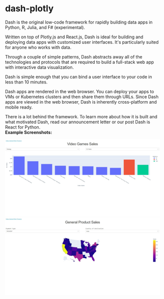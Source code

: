 # dash-plotly
 Dash is the original low-code framework for rapidly building data apps in Python, R, Julia, and F# (experimental).

Written on top of Plotly.js and React.js, Dash is ideal for building and deploying data apps with customized user interfaces. It's particularly suited for anyone who works with data.

Through a couple of simple patterns, Dash abstracts away all of the technologies and protocols that are required to build a full-stack web app with interactive data visualization.

Dash is simple enough that you can bind a user interface to your code in less than 10 minutes.

Dash apps are rendered in the web browser. You can deploy your apps to VMs or Kubernetes clusters and then share them through URLs. Since Dash apps are viewed in the web browser, Dash is inherently cross-platform and mobile ready.

There is a lot behind the framework. To learn more about how it is built and what motivated Dash, read our announcement letter or our post Dash is React for Python.
<br/>
<b>Example Screenshots:</b>

![Alt text](https://github.com/Uma-GT/dash-plotly/blob/main/dash-plotly-landing-page1.jpeg?raw=true "dash-plotly-landing-page1")
![Alt text](https://github.com/Uma-GT/dash-plotly/blob/main/dash-plotly-landing-page2.jpeg?raw=true "dash-plotly-landing-page2")

